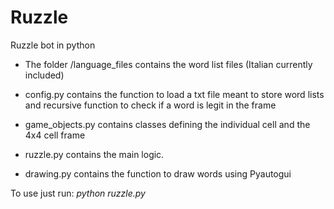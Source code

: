 # Ruzzle
Ruzzle bot in python

* The folder /language_files contains the word list files (Italian currently included)

* config.py contains the function to load a txt file meant to store word lists and recursive function to check if a word is legit in the frame
* game_objects.py contains classes defining the individual cell and the 4x4 cell frame
* ruzzle.py contains the main logic.
* drawing.py contains the function to draw words using Pyautogui

To use just run: *python ruzzle.py*

